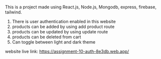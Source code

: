 This is a project made using React.js, Node.js, Mongodb, express, firebase, tailwind.
1. There is user authentication enabled in this website
2. products can be added by using add product route
3. products can be updated by using update route
4. products can be deleted from cart
5. Can toggle between light and dark theme

website live link: https://assignment-10-auth-8e3db.web.app/